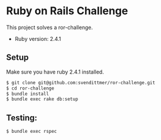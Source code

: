 # Ruby on Rails Challenge

This project solves a ror-challenge.

* Ruby version: 2.4.1
## Setup
Make sure you have ruby 2.4.1 installed.
```sh
$ git clone git@github.com:svendittmer/ror-challenge.git
$ cd ror-challenge
$ bundle install
$ bundle exec rake db:setup
```

## Testing:
```sh
$ bundle exec rspec
```
